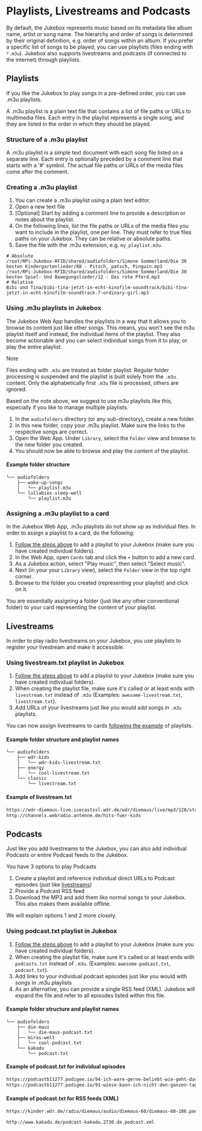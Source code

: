 # Playlists, Livestreams and Podcasts

By default, the Jukebox represents music based on its metadata like album name, artist or song name. The hierarchy and order of songs is determined by their original definition, e.g. order of songs within an album. If you prefer a specific list of songs to be played, you can use playlists (files ending with `*.m3u`). Jukebox also supports livestreams and podcasts (if connected to the internet) through playlists.

## Playlists
If you like the Jukebox to play songs in a pre-defined order, you can use .m3u playlists.

A .m3u playlist is a plain text file that contains a list of file paths or URLs to multimedia files. Each entry in the playlist represents a single song, and they are listed in the order in which they should be played.

### Structure of a .m3u playlist
A .m3u playlist is a simple text document with each song file listed on a separate line. Each entry is optionally preceded by a comment line that starts with a '#' symbol. The actual file paths or URLs of the media files come after the comment.

### Creating a .m3u playlist

1. You can create a .m3u playlist using a plain text editor.
1. Open a new text file
1. [Optional] Start by adding a comment line to provide a description or notes about the playlist.
1. On the following lines, list the file paths or URLs of the media files you want to include in the playlist, one per line. They must refer to true files paths on your Jukebox. They can be relative or absolute paths.
1. Save the file with the .m3u extension, e.g. `my_playlist.m3u`.

```
# Absolute
/root/RPi-Jukebox-RFID/shared/audiofolders/Simone Sommerland/Die 30 besten Kindergartenlieder/08 - Pitsch, patsch, Pinguin.mp3
/root/RPi-Jukebox-RFID/shared/audiofolders/Simone Sommerland/Die 30 besten Spiel- Und Bewegungslieder/12 - Das rote Pferd.mp3
# Relative
Bibi und Tina/bibi-tina-jetzt-in-echt-kinofilm-soundtrack/bibi-tina-jetzt-in-echt-kinofilm-soundtrack-7-ordinary-girl.mp3
```

### Using .m3u playlists in Jukebox

The Jukebox Web App handles the playlists in a way that it allows you to browse its content just like other songs. This means, you won't see the m3u playlist itself and instead, the individual items of the playlist. They also become actionable and you can select individual songs from it to play, or play the entire playlist.

> [!NOTE]
> Files ending with `.m3u` are treated as folder playlist. Regular folder processing is suspended and the playlist is built solely from the `.m3u` content. Only the alphabetically first `.m3u` file is processed, others are ignored.

Based on the note above, we suggest to use m3u playlists like this, especially if you like to manage multiple playlists.

1. In the `audiofolders` directory (or any sub-directory), create a new folder.
1. In this new folder, copy your .m3u playlist. Make sure the links to the respective songs are correct.
1. Open the Web App. Under `Library`, select the `Folder` view and browse to the new folder you created.
1. You should now be able to browse and play the content of the playlist.

#### Example folder structure

```
└── audiofolders
    ├── wake-up-songs
    │   └── playlist.m3u
    └── lullabies-sleep-well
        └── playlist.m3u
```

### Assigning a .m3u playlist to a card

In the Jukebox Web App, .m3u playlists do not show up as individual files. In order to assign a playlist to a card, do the following:

1. [Follow the steps above](#using-m3u-playlist-in-jukebox) to add a playlist to your Jukebox (make sure you have created individual folders).
1. In the Web App, open `Cards` tab and click the `+` button to add a new card.
1. As a Jukebox action, select "Play music", then select "Select music".
1. Next (in your your `Library` view), select the `Folder` view in the top right corner.
1. Browse to the folder you created (representing your playlist) and click on it.

You are essentially assigning a folder (just like any other conventional folder) to your card representing the content of your playlist.

## Livestreams

In order to play radio livestreams on your Jukebox, you use playlists to register your livestream and make it accessible.

### Using livestream.txt playlist in Jukebox

1. [Follow the steps above](#using-m3u-playlist-in-jukebox) to add a playlist to your Jukebox (make sure you have created individual folders).
1. When creating the playlist file, make sure it's called or at least ends with `livestream.txt` instead of `.m3u` (Examples: `awesome-livestream.txt`, `livestream.txt`).
1. Add URLs of your livestreams just like you would add songs in `.m3u` playlists.

You can now assign livestreams to cards [following the example](#assiging-a-m3u-playlist-to-a-card) of playlists.

#### Example folder structure and playlist names

```
└── audiofolders
    ├── wdr-kids
    │   └── wdr-kids-livestream.txt
    ├── energy
    │   └── cool-livestream.txt
    └── classic
        └── livestream.txt
```

#### Example of livestream.txt

```txt
https://wdr-diemaus-live.icecastssl.wdr.de/wdr/diemaus/live/mp3/128/stream.mp3
http://channels.webradio.antenne.de/hits-fuer-kids
```

## Podcasts

Just like you add livestreams to the Jukebox, you can also add individual Podcasts or entire Podcast feeds to the Jukebox.

You have 3 options to play Podcasts

1. Create a playlist and reference individual direct URLs to Podcast episodes (just like [livestreams](#livestreams))
1. Provide a Podcast RSS feed
1. Download the MP3 and add them like normal songs to your Jukebox. This also makes them available offline.

We will explain options 1 and 2 more closely.

### Using podcast.txt playlist in Jukebox

1. [Follow the steps above](#using-m3u-playlist-in-jukebox) to add a playlist to your Jukebox (make sure you have created individual folders).
1. When creating the playlist file, make sure it's called or at least ends with `podcasts.txt` instead of `.m3u`. (Examples: `awesome-podcast.txt`, `podcast.txt`).
1. Add links to your individual podcast episodes just like you would with songs in .m3u playlists
1. As an alternative, you can provide a single RSS feed (XML). Jukebox will expand the file and refer to all episodes listed within this file.

#### Example folder structure and playlist names

```
└── audiofolders
    ├── die-maus
    │   └── die-maus-podcast.txt
    ├── miras-welt
    │   └── cool-podcast.txt
    └── kakadu
        └── podcast.txt
```

#### Example of podcast.txt for individual episodes

```txt
https://podcastb11277.podigee.io/94-ich-ware-gerne-beliebt-wie-geht-das
https://podcastb11277.podigee.io/91-wieso-kann-ich-nicht-den-ganzen-tag-fernsehen
```

#### Example of podcast.txt for RSS feeds (XML)

```txt
https://kinder.wdr.de/radio/diemaus/audio/diemaus-60/diemaus-60-106.podcast
```

```txt
http://www.kakadu.de/podcast-kakadu.2730.de.podcast.xml
```
